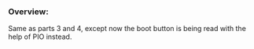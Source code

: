 ### Overview:

Same as parts 3 and 4, except now the boot button is being read with the help of PIO instead. 



